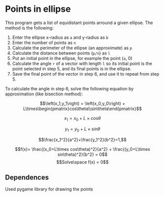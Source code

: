 # Points in ellipse
This program gets a list of equidistant points arround a given ellipse.
The method is the following:

1. Enter the ellipse x-radius as `a` and y-radius as `b`
2. Enter the number of points as `n`
3. Calculate the perimeter of the ellipse (an approximate) as `p`
4. Calculate the distance between points (`p/n`) as `l`
5. Put an initial point in the ellipse, for example the point (`a`, 0)
6. Calculate the angle `r` of a vector with length `l` so its initial point
is the point selected in step 5, and its final points is in the ellipse.
7. Save the final point of the vector in step 6, and use it to repeat from 
step 5.

To calculate the angle in step 6, solve the following equation by approximation
(like bisection method):

$$\left(x_1,y_1\right) = 
\left(x_0,y_0\right) + 
L\times\begin{pmatrix}cos\theta\\sin\theta\end{pmatrix}$$

$$x_1=x_0 + L\times cos\theta$$

$$y_1=y_0 + L\times sin\theta$$

$$\frac{x_1^2}{a^2}+\frac{y_1^2}{b^2}=1,$$

$$f(x)=
\frac{(x_0+L\times cos\theta)^2}{a^2} +
\frac{(y_0+L\times sin\theta)^2}{b^2}
= 0$$
$$Solve\space f(x) = 0$$

## Dependences
Used pygame library for drawing the points